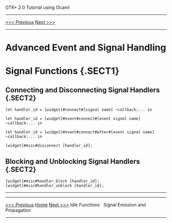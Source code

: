   GTK+ 2.0 Tutorial using Ocaml
  ------------------------------- -- ---------------------------
  [\<\<\< Previous](x1950.html)      [Next \>\>\>](x1967.html)

* * * * *

Advanced Event and Signal Handling
==================================

Signal Functions {.SECT1}
================

Connecting and Disconnecting Signal Handlers {.SECT2}
--------------------------------------------

~~~~ {.PROGRAMLISTING}
let handler_id = [widget]#connect#[signal name] ~callback:... in

let handler_id = [widget]#event#connect#[event signal name] ~callback:... in

let handler_id = [widget]#event#connect#after#[event signal name] ~callback:... in

[widget]#misc#disconnect [handler_id];
~~~~

Blocking and Unblocking Signal Handlers {.SECT2}
---------------------------------------

~~~~ {.PROGRAMLISTING}
[widget]#misc#handler_block [handler_id];
[widget]#misc#handler_unblock [handler_id];
~~~~

* * * * *

  ------------------------------- -------------------- ---------------------------------
  [\<\<\< Previous](x1950.html)   [Home](book1.html)   [Next \>\>\>](x1967.html)
  Idle Functions                                       Signal Emission and Propagation
  ------------------------------- -------------------- ---------------------------------


